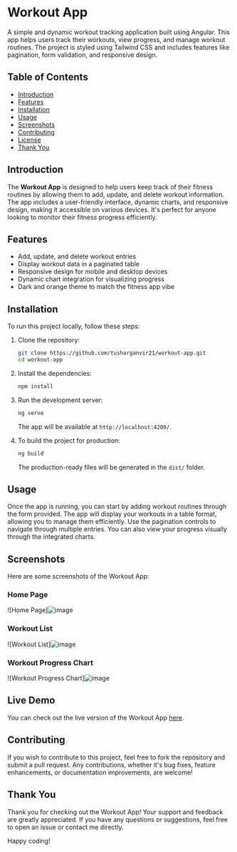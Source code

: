 # Workout App

A simple and dynamic workout tracking application built using Angular. This app helps users track their workouts, view progress, and manage workout routines. The project is styled using Tailwind CSS and includes features like pagination, form validation, and responsive design.

## Table of Contents

- [Introduction](#introduction)
- [Features](#features)
- [Installation](#installation)
- [Usage](#usage)
- [Screenshots](#screenshots)
- [Contributing](#contributing)
- [License](#license)
- [Thank You](#thank-you)

## Introduction

The **Workout App** is designed to help users keep track of their fitness routines by allowing them to add, update, and delete workout information. The app includes a user-friendly interface, dynamic charts, and responsive design, making it accessible on various devices. It's perfect for anyone looking to monitor their fitness progress efficiently.

## Features

- Add, update, and delete workout entries
- Display workout data in a paginated table
- Responsive design for mobile and desktop devices
- Dynamic chart integration for visualizing progress
- Dark and orange theme to match the fitness app vibe

## Installation

To run this project locally, follow these steps:

1. Clone the repository:

    ```bash
    git clone https://github.com/tusharganvir21/workout-app.git
    cd workout-app
    ```

2. Install the dependencies:

    ```bash
    npm install
    ```

3. Run the development server:

    ```bash
    ng serve
    ```

    The app will be available at `http://localhost:4200/`.

4. To build the project for production:

    ```bash
    ng build
    ```

    The production-ready files will be generated in the `dist/` folder.

## Usage

Once the app is running, you can start by adding workout routines through the form provided. The app will display your workouts in a table format, allowing you to manage them efficiently. Use the pagination controls to navigate through multiple entries. You can also view your progress visually through the integrated charts.

## Screenshots

Here are some screenshots of the Workout App:

### Home Page
![Home Page]![image](https://github.com/user-attachments/assets/9b8313a0-fb12-4a11-8718-61d1bef90ef9)


### Workout List
![Workout List]![image](https://github.com/user-attachments/assets/1eb32a75-2422-4b58-a000-513b4d9096ef)


### Workout Progress Chart
![Workout Progress Chart]![image](https://github.com/user-attachments/assets/6443a1d2-1e9f-4a9f-9768-01e08c63df5d)


## Live Demo

You can check out the live version of the Workout App [here](https://tusharganvir21.github.io/workout-app/).



## Contributing

If you wish to contribute to this project, feel free to fork the repository and submit a pull request. Any contributions, whether it's bug fixes, feature enhancements, or documentation improvements, are welcome!

## Thank You

Thank you for checking out the Workout App! Your support and feedback are greatly appreciated. If you have any questions or suggestions, feel free to open an issue or contact me directly.

Happy coding!
